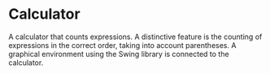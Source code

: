 # Calculator
A calculator that counts expressions. 
A distinctive feature is the counting of expressions in the correct order, taking into account parentheses. 
A graphical environment using the Swing library is connected to the calculator.

